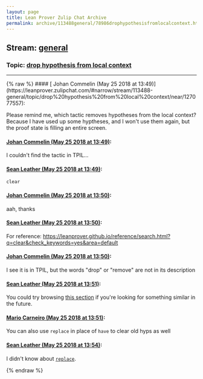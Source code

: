 ```yaml
---
layout: page
title: Lean Prover Zulip Chat Archive 
permalink: archive/113488general/78986drophypothesisfromlocalcontext.html
---
```


## Stream: [general](https://leanprover-community.github.io/archive/113488general/index.html)
### Topic: [drop hypothesis from local context](https://leanprover-community.github.io/archive/113488general/78986drophypothesisfromlocalcontext.html)

---

<base href="https://leanprover.zulipchat.com">
{% raw %}
#### [ Johan Commelin (May 25 2018 at 13:49)](https://leanprover.zulipchat.com/#narrow/stream/113488-general/topic/drop%20hypothesis%20from%20local%20context/near/127077557):
<p>Please remind me, which tactic removes hypotheses from the local context? Because I have used up some hyptheses, and I won't use them again, but the proof state is filling an entire screen.</p>

#### [ Johan Commelin (May 25 2018 at 13:49)](https://leanprover.zulipchat.com/#narrow/stream/113488-general/topic/drop%20hypothesis%20from%20local%20context/near/127077565):
<p>I couldn't find the tactic in TPIL...</p>

#### [ Sean Leather (May 25 2018 at 13:49)](https://leanprover.zulipchat.com/#narrow/stream/113488-general/topic/drop%20hypothesis%20from%20local%20context/near/127077568):
<p><code>clear</code></p>

#### [ Johan Commelin (May 25 2018 at 13:50)](https://leanprover.zulipchat.com/#narrow/stream/113488-general/topic/drop%20hypothesis%20from%20local%20context/near/127077608):
<p>aah, thanks</p>

#### [ Sean Leather (May 25 2018 at 13:50)](https://leanprover.zulipchat.com/#narrow/stream/113488-general/topic/drop%20hypothesis%20from%20local%20context/near/127077614):
<p>For reference: <a href="https://leanprover.github.io/reference/search.html?q=clear&amp;check_keywords=yes&amp;area=default" target="_blank" title="https://leanprover.github.io/reference/search.html?q=clear&amp;check_keywords=yes&amp;area=default">https://leanprover.github.io/reference/search.html?q=clear&amp;check_keywords=yes&amp;area=default</a></p>

#### [ Johan Commelin (May 25 2018 at 13:50)](https://leanprover.zulipchat.com/#narrow/stream/113488-general/topic/drop%20hypothesis%20from%20local%20context/near/127077620):
<p>I see it is in TPIL, but the words "drop" or "remove" are not in its description</p>

#### [ Sean Leather (May 25 2018 at 13:51)](https://leanprover.zulipchat.com/#narrow/stream/113488-general/topic/drop%20hypothesis%20from%20local%20context/near/127077635):
<p>You could try browsing <a href="https://leanprover.github.io/reference/tactics.html#basic-tactics" target="_blank" title="https://leanprover.github.io/reference/tactics.html#basic-tactics">this section</a> if you're looking for something similar in the future.</p>

#### [ Mario Carneiro (May 25 2018 at 13:51)](https://leanprover.zulipchat.com/#narrow/stream/113488-general/topic/drop%20hypothesis%20from%20local%20context/near/127077636):
<p>You can also use <code>replace</code> in place of <code>have</code> to clear old hyps as well</p>

#### [ Sean Leather (May 25 2018 at 13:54)](https://leanprover.zulipchat.com/#narrow/stream/113488-general/topic/drop%20hypothesis%20from%20local%20context/near/127077717):
<p>I didn't know about <a href="https://github.com/leanprover/mathlib/blob/add172ddc03b10734cb34bdcab77861c94235504/tactic/interactive.lean#L160-L174" target="_blank" title="https://github.com/leanprover/mathlib/blob/add172ddc03b10734cb34bdcab77861c94235504/tactic/interactive.lean#L160-L174"><code>replace</code></a>.</p>


{% endraw %}
